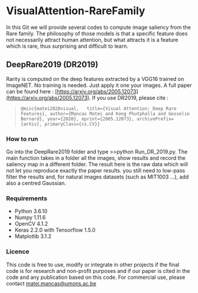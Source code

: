# VisualAttention-RareFamily

In this Git we will provide several codes to compute image saliency from the Rare family. The philosophy of those models is that a specific feature does not necessarily attract human attention, but what attracts it is a feature which is rare, thus surprising and difficult to learn. 


## DeepRare2019 (DR2019)
Rarity is computed on the deep features extracted by a VGG16 trained on ImageNET. No training is needed. Just apply it one your images. A full paper can be found here : [https://arxiv.org/abs/2005.12073](https://arxiv.org/abs/2005.12073).
If you use DR2019, please cite :   
  
>`@misc{matei2020visual,  
 title={Visual Attention: Deep Rare Features}, author={Mancas Matei and Kong Phutphalla and Gosselin Bernard}, year={2020}, eprint={2005.12073}, archivePrefix={arXiv}, primaryClass={cs.CV}}`  

### How to run

Go into the DeepRare2019 folder and type >>python Run_DR_2019.py. The main function takes in a folder all the images, show results and record the saliency map in a different folder. The result here is the raw data which will not let you reproduce exactly the paper results. you still need to low-pass filter the results and, for natural images datasets (such as MIT1003 ...), add also a centred Gaussian. 

### Requirements

* Python 3.6.10
* Numpy 1.11.6
* OpenCV 4.1.2
* Keras 2.2.0 with Tensorflow 1.5.0
* Matplotlib 3.1.2

### Licence

This code is free to use, modify or integrate in other projects if the final code is for research and non-profit purposes and if our paper is cited in the code and any publication based on this code. For commercial use, please contact matei.mancas@umons.ac.be 